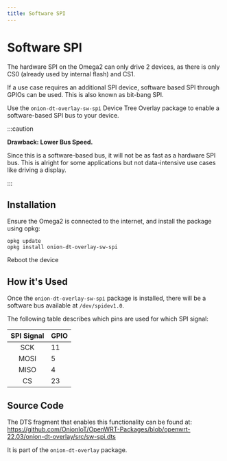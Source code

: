 ```yaml
---
title: Software SPI
---
```


# Software SPI

The hardware SPI on the Omega2 can only drive 2 devices, as there is only CS0 (already used by internal flash) and CS1.

If a use case requires an additional SPI device, software based SPI through GPIOs can be used. This is also known as bit-bang SPI.

Use the `onion-dt-overlay-sw-spi` Device Tree Overlay package to enable a software-based SPI bus to your device.

:::caution

**Drawback: Lower Bus Speed.** 

Since this is a software-based bus, it will not be as fast as a hardware SPI bus. This is alright for some applications but not data-intensive use cases like driving a display.

:::

## Installation

Ensure the Omega2 is connected to the internet, and install the package using opkg:

```
opkg update
opkg install onion-dt-overlay-sw-spi
```

Reboot the device 

## How it's Used

Once the `onion-dt-overlay-sw-spi` package is installed, there will be a software bus available at `/dev/spidev1.0`.

The following table describes which pins are used for which SPI signal:

| SPI Signal | GPIO |
|:----------:|------|
| SCK        | 11   |
| MOSI       | 5    |
| MISO       | 4    |
| CS         | 23   |

## Source Code

The DTS fragment that enables this functionality can be found at: https://github.com/OnionIoT/OpenWRT-Packages/blob/openwrt-22.03/onion-dt-overlay/src/sw-spi.dts

It is part of the `onion-dt-overlay` package.